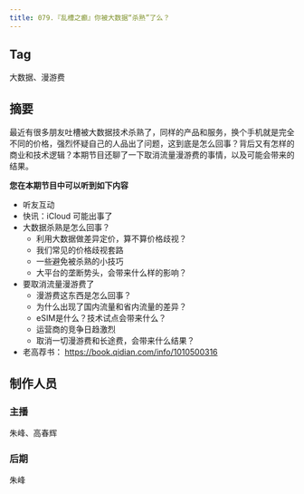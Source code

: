 ```yaml
---
title: 079.『乱槽之癫』你被大数据“杀熟”了么？
---
```


## Tag

大数据、漫游费

## 摘要

最近有很多朋友吐槽被大数据技术杀熟了，同样的产品和服务，换个手机就是完全不同的价格，强烈怀疑自己的人品出了问题，这到底是怎么回事？背后又有怎样的商业和技术逻辑？本期节目还聊了一下取消流量漫游费的事情，以及可能会带来的结果。

**您在本期节目中可以听到如下内容**

- 听友互动
- 快讯：iCloud 可能出事了
- 大数据杀熟是怎么回事？
	- 利用大数据做差异定价，算不算价格歧视？
	- 我们常见的价格歧视套路
	- 一些避免被杀熟的小技巧
	- 大平台的垄断势头，会带来什么样的影响？
- 要取消流量漫游费了
	- 漫游费这东西是怎么回事？
	- 为什么出现了国内流量和省内流量的差异？
	- eSIM是什么？技术试点会带来什么？
	- 运营商的竞争日趋激烈
	- 取消一切漫游费和长途费，会带来什么结果？
- 老高荐书： https://book.qidian.com/info/1010500316

## 制作人员

### 主播

朱峰、高春辉

### 后期

朱峰

